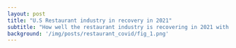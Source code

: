 ```yaml
---
layout: post
title: "U.S Restaurant industry in recovery in 2021"
subtitle: "How well the restaurant industry is recovering in 2021 with the impact of COVID-19"
background: '/img/posts/restaurant_covid/fig_1.png'
---
```

